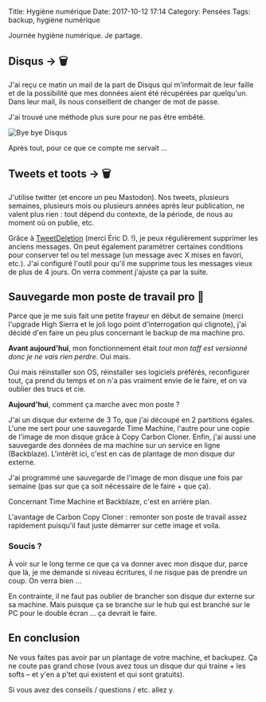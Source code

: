 Title: Hygiène numérique
Date: 2017-10-12 17:14
Category: Pensées
Tags: backup, hygiène numérique

Journée hygiène numérique. Je partage.

## Disqus -> 🗑

J'ai reçu ce matin un mail de la part de Disqus qui m'informait de leur faille et de la possibilité que mes données aient été récupérées par quelqu'un. Dans leur mail, ils nous conseillent de changer de mot de passe.

J'ai trouvé une méthode plus sure pour ne pas être embêté.

![Bye bye Disqus]({static}/images/hygiene-numerique/disqus.jpg#mid "Bye bye Disqus")

Après tout, pour ce que ce compte me servait …

## Tweets et toots -> 🗑

J'utilise twitter (et encore un peu Mastodon). Nos tweets, plusieurs semaines, plusieurs mois ou plusieurs années après leur publication, ne valent plus rien : tout dépend du contexte, de la période, de nous au moment où on publie, etc.

Grâce à [TweetDeletion](https://github.com/edas/TweetDeletion) (merci Éric D. !), je peux régulièrement supprimer les anciens messages. On peut également paramétrer certaines conditions pour conserver tel ou tel message (un message avec X mises en favori, etc.). J'ai configuré l'outil pour qu'il me supprime tous les messages vieux de plus de 4 jours. On verra comment j'ajuste ça par la suite.

## Sauvegarde mon poste de travail pro 💾

Parce que je me suis fait une petite frayeur en début de semaine (merci l'upgrade High Sierra et le joli logo point d'interrogation qui clignote), j'ai décidé d'en faire un peu plus concernant le backup de ma machine pro.

**Avant aujourd'hui**, mon fonctionnement était *tout mon taff est versionné donc je ne vais rien perdre*. Oui mais.

Oui mais réinstaller son OS, réinstaller ses logiciels préférés, reconfigurer tout, ça prend du temps et on n'a pas vraiment envie de le faire, et on va oublier des trucs et cie.

**Aujourd'hui**, comment ça marche avec mon poste ?

J'ai un disque dur externe de 3 To, que j'ai découpé en 2 partitions égales.
L'une me sert pour une sauvegarde Time Machine, l'autre pour une copie de l'image de mon disque grâce à Copy Carbon Cloner.
Enfin, j'ai aussi une sauvegarde des données de ma machine sur un service en ligne (Backblaze). L'intérêt ici, c'est en cas de plantage de mon disque dur externe.

J'ai programmé une sauvegarde de l'image de mon disque une fois par semaine (pas sur que ça soit nécessaire de le faire + que ça).

Concernant Time Machine et Backblaze, c'est en arrière plan.

L'avantage de Carbon Copy Cloner : remonter son poste de travail assez rapidement puisqu'il faut juste démarrer sur cette image et voila.

### Soucis ?

À voir sur le long terme ce que ça va donner avec mon disque dur, parce que là, je me demande si niveau écritures, il ne risque pas de prendre un coup. On verra bien ...

En contrainte, il ne faut pas oublier de brancher son disque dur externe sur sa machine. Mais puisque ça se branche sur le hub qui est branché sur le PC pour le double écran ... ça devrait le faire.

## En conclusion

Ne vous faites pas avoir par un plantage de votre machine, et backupez. Ça ne coute pas grand chose (vous avez tous un disque dur qui traine + les softs – et y'en a p'tet qui existent et qui sont gratuits).

Si vous avez des conseils / questions / etc. allez y.
